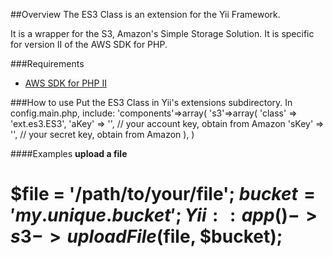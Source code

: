 ##Overview
The ES3 Class is an extension for the Yii Framework.

It is a wrapper for the S3, Amazon's Simple Storage Solution. It is specific for version II of the AWS SDK for PHP.

###Requirements
 - [AWS SDK for PHP II](http://aws.amazon.com/sdkforphp2/)

###How to use
Put the ES3 Class in Yii's extensions subdirectory.
In config.main.php, include:
'components'=>array(
    's3'=>array(
		'class' => 'ext.es3.ES3',
        'aKey' => '', // your account key, obtain from Amazon
        'sKey' => '', // your secret key, obtain from Amazon
    ),
)

####Examples
**upload a file**  

  $file = '/path/to/your/file';
  $bucket = 'my.unique.bucket';
  Yii::app()->s3->uploadFile($file, $bucket);	
====
